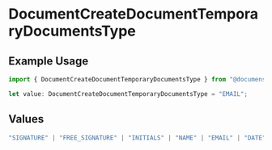 # DocumentCreateDocumentTemporaryDocumentsType

## Example Usage

```typescript
import { DocumentCreateDocumentTemporaryDocumentsType } from "@documenso/sdk-typescript/models/operations";

let value: DocumentCreateDocumentTemporaryDocumentsType = "EMAIL";
```

## Values

```typescript
"SIGNATURE" | "FREE_SIGNATURE" | "INITIALS" | "NAME" | "EMAIL" | "DATE" | "TEXT" | "NUMBER" | "RADIO" | "CHECKBOX" | "DROPDOWN"
```
